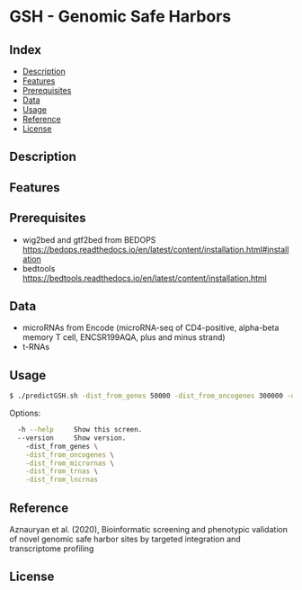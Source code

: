 # GSH - Genomic Safe Harbors

## Index

* [Description](#description)
* [Features](#features)
* [Prerequisites](#prerequisites)
* [Data](#usage)
* [Usage](#usage)
* [Reference](#reference)
* [License](#license)

## Description

## Features

## Prerequisites
- wig2bed and gtf2bed from BEDOPS https://bedops.readthedocs.io/en/latest/content/installation.html#installation
- bedtools https://bedtools.readthedocs.io/en/latest/content/installation.html

## Data
- microRNAs from Encode (microRNA-seq of CD4-positive, alpha-beta memory T cell, ENCSR199AQA, plus and minus strand)
- t-RNAs


## Usage

```bash
$ ./predictGSH.sh -dist_from_genes 50000 -dist_from_oncogenes 300000 -dist_from_micrornas 300000 -dist_from_trnas 300000 -dist_from_lncrnas 300000

```
  
Options:
```bash
  -h --help     Show this screen.
  --version     Show version.
	-dist_from_genes \
	-dist_from_oncogenes \
	-dist_from_micrornas \
	-dist_from_trnas \
	-dist_from_lncrnas
 ```
 
## Reference
Aznauryan et al. (2020), Bioinformatic screening and phenotypic validation of novel genomic safe harbor sites by targeted integration and transcriptome profiling

## License

